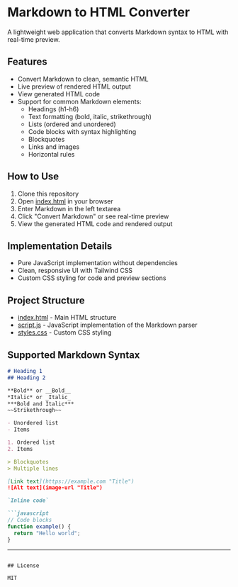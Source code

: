 # Markdown to HTML Converter

A lightweight web application that converts Markdown syntax to HTML with real-time preview.

## Features

- Convert Markdown to clean, semantic HTML
- Live preview of rendered HTML output
- View generated HTML code
- Support for common Markdown elements:
  - Headings (h1-h6)
  - Text formatting (bold, italic, strikethrough)
  - Lists (ordered and unordered)
  - Code blocks with syntax highlighting
  - Blockquotes
  - Links and images
  - Horizontal rules

## How to Use

1. Clone this repository
2. Open [index.html](index.html) in your browser
3. Enter Markdown in the left textarea
4. Click "Convert Markdown" or see real-time preview
5. View the generated HTML code and rendered output

## Implementation Details

- Pure JavaScript implementation without dependencies
- Clean, responsive UI with Tailwind CSS
- Custom CSS styling for code and preview sections

## Project Structure

- [index.html](index.html) - Main HTML structure
- [script.js](script.js) - JavaScript implementation of the Markdown parser
- [styles.css](styles.css) - Custom CSS styling

## Supported Markdown Syntax

```markdown
# Heading 1
## Heading 2

**Bold** or __Bold__
*Italic* or _Italic_
***Bold and Italic***
~~Strikethrough~~

- Unordered list
- Items

1. Ordered list
2. Items

> Blockquotes
> Multiple lines

[Link text](https://example.com "Title")
![Alt text](image-url "Title")

`Inline code`

```javascript
// Code blocks
function example() {
  return "Hello world";
}
```

---
```

## License

MIT